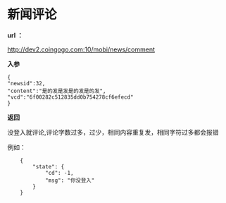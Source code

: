 
# 新闻评论 #

**url ：**

http://dev2.coingogo.com:10/mobi/news/comment

**入参**
	
	{
	"newsid":32,
	"content":"是的发是发是的发是的发",
	"vcd":"6f00282c512835dd0b754278cf6efecd"
	}

**返回**

没登入就评论,评论字数过多，过少，相同内容重复发，相同字符过多都会报错

例如：

		{
		    "state": {
		        "cd": -1,
		        "msg": "你没登入"
		    }
		}